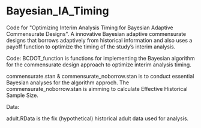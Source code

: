 # Bayesian_IA_Timing
Code for "Optimizing Interim Analysis Timing for Bayesian Adaptive Commensurate Designs". A innovative Bayesian adaptive commensurate designs that borrows adaptively from historical information and also uses a payoff function to optimize the timing of the study’s interim analysis.

Code: 
BCDOT_function is functions for implementing the Bayesian algorithm for the commensurate design approach to optimize interim analysis timing.

commensurate.stan & commensurate_noborrow.stan is to conduct essential Bayesian analyses for the algorithm approch. The commensurate_noborrow.stan is aimming to calculate Effective Historical Sample Size.

Data:

adult.RData is the fix (hypothetical) historical adult data used for analysis.
